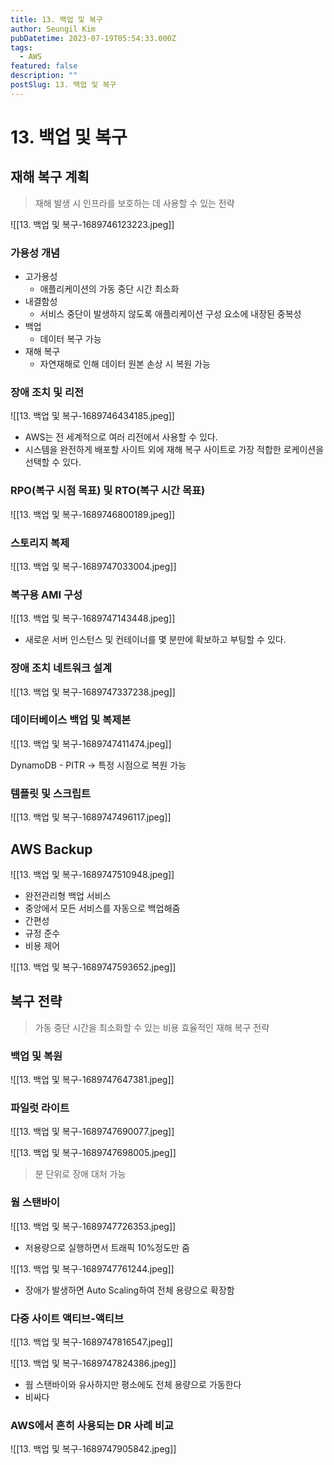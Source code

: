 ```yaml
---
title: 13. 백업 및 복구
author: Seungil Kim
pubDatetime: 2023-07-19T05:54:33.000Z
tags:
  - AWS
featured: false
description: ""
postSlug: 13. 백업 및 복구
---
```

# 13. 백업 및 복구

## 재해 복구 계획

> 재해 발생 시 인프라를 보호하는 데 사용할 수 있는 전략

![[13. 백업 및 복구-1689746123223.jpeg]]

### 가용성 개념

- 고가용성
    - 애플리케이션의 가동 중단 시간 최소화
- 내결함성
    - 서비스 중단이 발생하지 않도록 애플리케이션 구성 요소에 내장된 중복성
- 백업
    - 데이터 복구 가능
- 재해 복구
    - 자연재해로 인해 데이터 원본 손상 시 복원 가능

### 장애 조치 및 리전

![[13. 백업 및 복구-1689746434185.jpeg]]

- AWS는 전 세계적으로 여러 리전에서 사용할 수 있다.
- 시스템을 완전하게 배포할 사이트 외에 재해 복구 사이트로 가장 적합한 로케이션을 선택할 수 있다.

### RPO(복구 시점 목표) 및 RTO(복구 시간 목표)

![[13. 백업 및 복구-1689746800189.jpeg]]

### 스토리지 복제

![[13. 백업 및 복구-1689747033004.jpeg]]

### 복구용 AMI 구성

![[13. 백업 및 복구-1689747143448.jpeg]]

- 새로운 서버 인스턴스 및 컨테이너를 몇 분만에 확보하고 부팅할 수 있다.

### 장애 조치 네트워크 설계

![[13. 백업 및 복구-1689747337238.jpeg]]

### 데이터베이스 백업 및 복제본

![[13. 백업 및 복구-1689747411474.jpeg]]

DynamoDB - PITR -> 특정 시점으로 복원 가능

### 템플릿 및 스크립트

![[13. 백업 및 복구-1689747496117.jpeg]]

## AWS Backup

![[13. 백업 및 복구-1689747510948.jpeg]]

- 완전관리형 백업 서비스
- 중앙에서 모든 서비스를 자동으로 백업해줌
- 간편성
- 규정 준수
- 비용 제어

![[13. 백업 및 복구-1689747593652.jpeg]]

## 복구 전략

> 가동 중단 시간을 최소화할 수 있는 비용 효율적인 재해 복구 전략

### 백업 및 복원

![[13. 백업 및 복구-1689747647381.jpeg]]

### 파일럿 라이트

![[13. 백업 및 복구-1689747690077.jpeg]]

![[13. 백업 및 복구-1689747698005.jpeg]]

> 분 단위로 장애 대처 가능

### 웜 스탠바이

![[13. 백업 및 복구-1689747726353.jpeg]]

- 저용량으로 실행하면서 트래픽 10%정도만 줌

![[13. 백업 및 복구-1689747761244.jpeg]]

- 장애가 발생하면 Auto Scaling하여 전체 용량으로 확장함

### 다중 사이트 액티브-액티브

![[13. 백업 및 복구-1689747816547.jpeg]]

![[13. 백업 및 복구-1689747824386.jpeg]]

- 웜 스탠바이와 유사하지만 평소에도 전체 용량으로 가동한다
- 비싸다

### AWS에서 흔히 사용되는 DR 사례 비교

![[13. 백업 및 복구-1689747905842.jpeg]]



